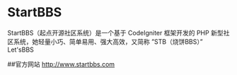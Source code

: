 StartBBS=======StartBBS（起点开源社区系统）是一个基于 CodeIgniter 框架开发的 PHP 新型社区系统，她轻量小巧、简单易用、强大高效，又简称 ”STB（烧饼BBS）”Let'sBBS##官方网站http://www.startbbs.com